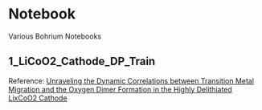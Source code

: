 # Notebook
Various Bohrium Notebooks 

## 1_LiCoO2_Cathode_DP_Train
Reference: [Unraveling the Dynamic Correlations between Transition Metal Migration and the Oxygen Dimer Formation in the Highly Delithiated LixCoO2 Cathode](https://pubs.acs.org/doi/10.1021/acs.jpclett.3c00506?ref=PDF)

